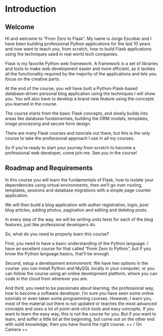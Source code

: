 # Introduction

## Welcome
Hi and welcome to “From Zero to Flask”. My name is Jorge Escobar and I have been building professional Python applications for the last 10 years and now want to teach you, from scratch, how to build Flask applications using the techniques used in real world tech companies.

Flask is my favorite Python web framework. A framework is a set of libraries and tools to make web development easier and more efficient, as it tackles all the functionality required by the majority of the applications and lets you focus on the creative parts.

At the end of the course, you will have built a Python-Flask-based database-driven personal blog application using the techniques I will show you. You will also have to develop a brand new feature using the concepts you learned in the course.

The course starts from the basic Flask concepts, and slowly builds into areas like database fundamentals, building the ORM models, templates, image processing and secure form design.

There are many Flask courses and tutorials out there, but this is the only course to take the professional approach I use in all my courses.

So if you’re ready to start your journey from scratch to become a professional web developer, come join me. See you in the course!

## Roadmap and Requirements
In this course you will learn the fundamentals of Flask, how to isolate your dependencies using virtual environments, then we’ll go over routing, templates, sessions and database migrations with a simple page counter application. 

We will then build a blog application with author registration, login, post blog articles, adding photos, pagination and editing and deleting posts. 

In every step of the way, we will be writing units tests for each of the blog features, just like professional developers do.

So, what do you need to properly learn this course? 

First, you need to have a basic understanding of the Python language. I have an excellent course for that called “From Zero to Python”, but if you know the Python language basics, that’ll be enough.

Second, setup a development environment. We have two options in the course: you can install Python and MySQL locally in your computer, or you can follow the course using an online development platform, where you can code in the cloud from wherever you are.

And third, you need to be passionate about learning, the professional way, how to become a software developer. I’m sure you have seen some online tutorials or even taken some programming courses. However, I warn you, most of the material out there is not updated or teaches the most advanced concepts and uses a lot of point-and-click tools and easy concepts. If you want to learn the easy way, this is not the course for you. But if you want to learn, and suffer a little bit at the beginning, but come out on the other end with solid knowledge, then you have found the right course.
++  / On Camera ++